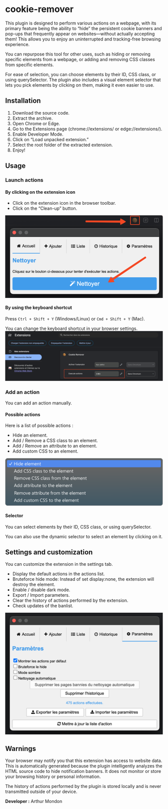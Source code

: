 # cookie-remover

This plugin is designed to perform various actions on a webpage, with its primary feature being the ability to “hide” the persistent cookie banners and pop-ups that frequently appear on websites—without actually accepting them! This allows you to enjoy an uninterrupted and tracking-free browsing experience.

You can repurpose this tool for other uses, such as hiding or removing specific elements from a webpage, or adding and removing CSS classes from specific elements.

For ease of selection, you can choose elements by their ID, CSS class, or using querySelector. The plugin also includes a visual element selector that lets you pick elements by clicking on them, making it even easier to use.

## Installation

1.	Download the source code.
2.	Extract the archive.
3.	Open Chrome or Edge.
4.	Go to the Extensions page (chrome://extensions/ or edge://extensions/).
5.	Enable Developer Mode.
6.	Click on “Load unpacked extension.”
7.	Select the root folder of the extracted extension.
8.	Enjoy!

## Usage

### Launch actions

#### By clicking on the extension icon
- Click on the extension icon in the browser toolbar.
- Click on the “Clean-up” button.

![Launch actions](https://raw.githubusercontent.com/arthur-mdn/cookie-remover/main/illustrations/launch_actions.png)

#### By using the keyboard shortcut
Press `Ctrl + Shift + Y` (Windows/Linux) or `Cmd + Shift + Y` (Mac).

You can change the keyboard shortcut in your browser settings.
![Launch actions via keyboard shortcut](https://raw.githubusercontent.com/arthur-mdn/cookie-remover/main/illustrations/launch_via_shortcut.png)

### Add an action
You can add an action manually.

#### Possible actions
Here is a list of possible actions :

- Hide an element.
- Add / Remove a CSS class to an element.
- Add / Remove an attribute to an element.
- Add custom CSS to an element.

![Available actions](https://raw.githubusercontent.com/arthur-mdn/cookie-remover/main/illustrations/available_actions.png)

#### Selector
You can select elements by their ID, CSS class, or using querySelector.

You can also use the dynamic selector to select an element by clicking on it.

## Settings and customization
You can customize the extension in the settings tab.
- Display the default actions in the actions list.
- Bruteforce hide mode: Instead of set display:none, the extension will destroy the element.
- Enable / disable dark mode.
- Export / Import parameters.
- Clear the history of actions performed by the extension.
- Check updates of the banlist.

![Settings](https://raw.githubusercontent.com/arthur-mdn/cookie-remover/main/illustrations/settings.png)

## Warnings

Your browser may notify you that this extension has access to website data. This is automatically generated because the plugin intelligently analyzes the HTML source code to hide notification banners. It does not monitor or store your browsing history or personal information.

The history of actions performed by the plugin is stored locally and is never transmitted outside of your device.

**Developer :** Arthur Mondon
